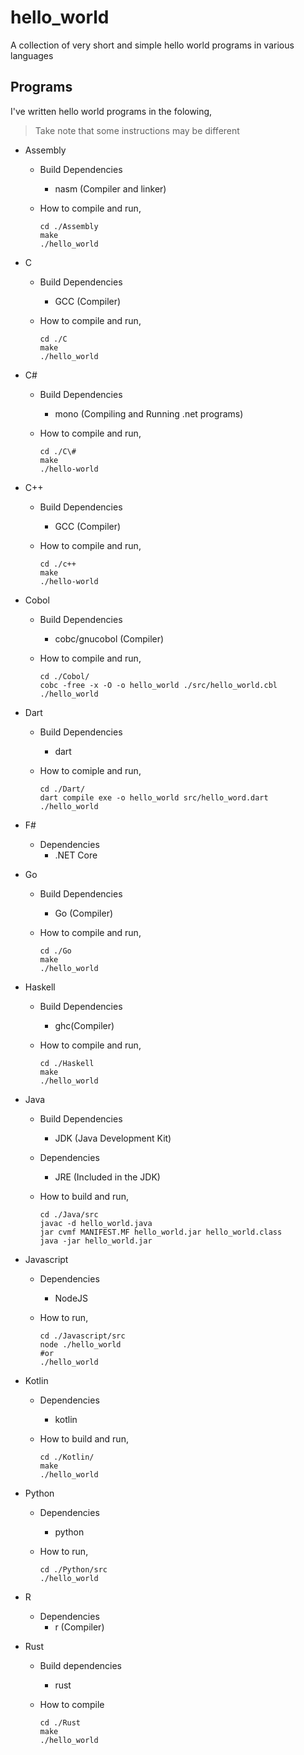 # hello_world

A collection of very short and simple hello world programs in various languages

## Programs

I've written hello world programs in the folowing,

> Take note that some instructions may be different

- Assembly

  - Build Dependencies
    - nasm (Compiler and linker)
  - How to compile and run,

        cd ./Assembly
        make
        ./hello_world

- C

  - Build Dependencies
    - GCC (Compiler)
  - How to compile and run,

        cd ./C
        make
        ./hello_world

- C#

  - Build Dependencies
    - mono (Compiling and Running .net programs)
  - How to compile and run,

        cd ./C\#
        make
        ./hello-world

- C++

  - Build Dependencies
    - GCC (Compiler)
  - How to compile and run,

        cd ./c++
        make
        ./hello-world

- Cobol

  - Build Dependencies
    - cobc/gnucobol (Compiler)
  - How to compile and run,

        cd ./Cobol/
        cobc -free -x -O -o hello_world ./src/hello_world.cbl
        ./hello_world

- Dart

  - Build Dependencies
    - dart
  - How to comiple and run,

        cd ./Dart/
        dart compile exe -o hello_world src/hello_word.dart
        ./hello_world

- F#

  - Dependencies
    - .NET Core

- Go

  - Build Dependencies
    - Go (Compiler)
  - How to compile and run,

        cd ./Go
        make
        ./hello_world

- Haskell

  - Build Dependencies
    - ghc(Compiler)
  - How to compile and run,

        cd ./Haskell
        make
        ./hello_world

- Java

  - Build Dependencies
    - JDK (Java Development Kit)
  - Dependencies
    - JRE (Included in the JDK)
  - How to build and run,

        cd ./Java/src
        javac -d hello_world.java
        jar cvmf MANIFEST.MF hello_world.jar hello_world.class
        java -jar hello_world.jar

- Javascript

  - Dependencies
    - NodeJS
  - How to run,

        cd ./Javascript/src
        node ./hello_world
        #or
        ./hello_world

- Kotlin

  - Dependencies
    - kotlin
  - How to build and run,

        cd ./Kotlin/
        make
        ./hello_world

- Python

  - Dependencies
    - python
  - How to run,

        cd ./Python/src
        ./hello_world

- R

  - Dependencies
    - r (Compiler)

- Rust

  - Build dependencies
    - rust
  - How to compile

        cd ./Rust
        make
        ./hello_world
